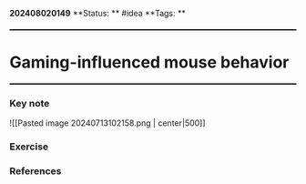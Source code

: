 **202408020149**
**Status: ** #idea
**Tags: ** 

<hr style="border: none; height: 2px; background-color: #000000; margin: 20px 0;">

# Gaming-influenced mouse behavior

<hr style="border: none; height: 2px; background-color: #000000; margin: 20px 0;">

### Key note
![[Pasted image 20240713102158.png | center|500]]
### Exercise


### References

